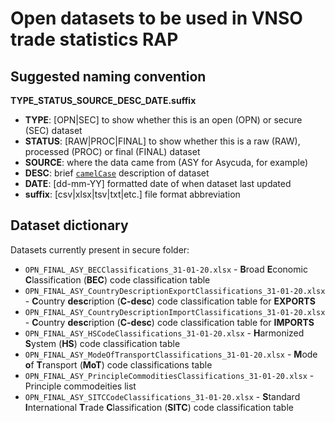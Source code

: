 # Open datasets to be used in VNSO trade statistics RAP

## Suggested naming convention

**TYPE_STATUS_SOURCE_DESC_DATE.suffix**

- **TYPE**: [OPN|SEC] to show whether this is an open (OPN) or secure (SEC) dataset
- **STATUS**: [RAW|PROC|FINAL] to show whether this is a raw (RAW), processed (PROC) or final (FINAL) dataset
- **SOURCE**: where the data came from (ASY for Asycuda, for example)
- **DESC**: brief [`camelCase`](https://en.wikipedia.org/wiki/Camel_case) description of dataset
- **DATE**: [dd-mm-YY] formatted date of when dataset last updated
- **suffix**: [csv|xlsx|tsv|txt|etc.] file format abbreviation

## Dataset dictionary

Datasets currently present in secure folder:

- `OPN_FINAL_ASY_BECClassifications_31-01-20.xlsx` - **B**road **E**conomic **C**lassification (**BEC**) code classification table
- `OPN_FINAL_ASY_CountryDescriptionExportClassifications_31-01-20.xlsx` - **C**ountry **desc**ription (**C-desc**) code classification table for **EXPORTS**
- `OPN_FINAL_ASY_CountryDescriptionImportClassifications_31-01-20.xlsx` - **C**ountry **desc**ription (**C-desc**) code classification table for **IMPORTS**
- `OPN_FINAL_ASY_HSCodeClassifications_31-01-20.xlsx` - **H**armonized **S**ystem (**HS**) code classification table
- `OPN_FINAL_ASY_ModeOfTransportClassifications_31-01-20.xlsx` - **M**ode **o**f **T**ransport (**MoT**) code classifications table
- `OPN_FINAL_ASY_PrincipleCommoditiesClassifications_31-01-20.xlsx` - Principle commodeities list
- `OPN_FINAL_ASY_SITCCodeClassifications_31-01-20.xlsx` - **S**tandard **I**nternational **T**rade **C**lassification (**SITC**) code classification table
